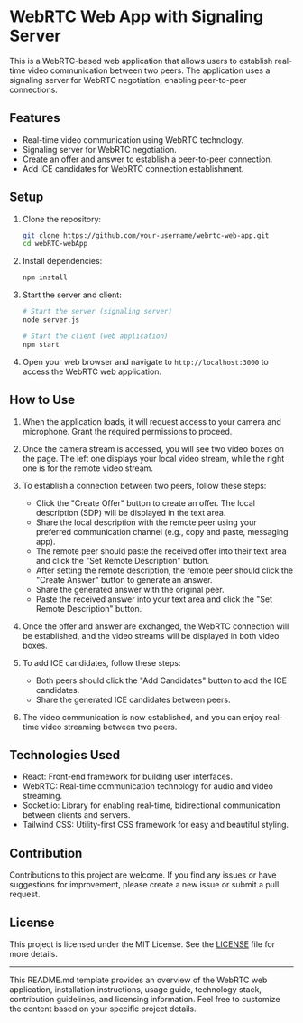 # WebRTC Web App with Signaling Server


This is a WebRTC-based web application that allows users to establish real-time video communication between two peers. The application uses a signaling server for WebRTC negotiation, enabling peer-to-peer connections.

## Features

- Real-time video communication using WebRTC technology.
- Signaling server for WebRTC negotiation.
- Create an offer and answer to establish a peer-to-peer connection.
- Add ICE candidates for WebRTC connection establishment.

## Setup

1. Clone the repository:

   ```bash
   git clone https://github.com/your-username/webrtc-web-app.git
   cd webRTC-webApp
   ```

2. Install dependencies:

   ```bash
   npm install
   ```

3. Start the server and client:

   ```bash
   # Start the server (signaling server)
   node server.js

   # Start the client (web application)
   npm start
   ```

4. Open your web browser and navigate to `http://localhost:3000` to access the WebRTC web application.

## How to Use

1. When the application loads, it will request access to your camera and microphone. Grant the required permissions to proceed.

2. Once the camera stream is accessed, you will see two video boxes on the page. The left one displays your local video stream, while the right one is for the remote video stream.

3. To establish a connection between two peers, follow these steps:

   - Click the "Create Offer" button to create an offer. The local description (SDP) will be displayed in the text area.
   - Share the local description with the remote peer using your preferred communication channel (e.g., copy and paste, messaging app).
   - The remote peer should paste the received offer into their text area and click the "Set Remote Description" button.
   - After setting the remote description, the remote peer should click the "Create Answer" button to generate an answer.
   - Share the generated answer with the original peer.
   - Paste the received answer into your text area and click the "Set Remote Description" button.

4. Once the offer and answer are exchanged, the WebRTC connection will be established, and the video streams will be displayed in both video boxes.

5. To add ICE candidates, follow these steps:

   - Both peers should click the "Add Candidates" button to add the ICE candidates.
   - Share the generated ICE candidates between peers.

6. The video communication is now established, and you can enjoy real-time video streaming between two peers.

## Technologies Used

- React: Front-end framework for building user interfaces.
- WebRTC: Real-time communication technology for audio and video streaming.
- Socket.io: Library for enabling real-time, bidirectional communication between clients and servers.
- Tailwind CSS: Utility-first CSS framework for easy and beautiful styling.

## Contribution

Contributions to this project are welcome. If you find any issues or have suggestions for improvement, please create a new issue or submit a pull request.

## License

This project is licensed under the MIT License. See the [LICENSE](/LICENSE) file for more details.

---

This README.md template provides an overview of the WebRTC web application, installation instructions, usage guide, technology stack, contribution guidelines, and licensing information. Feel free to customize the content based on your specific project details.
